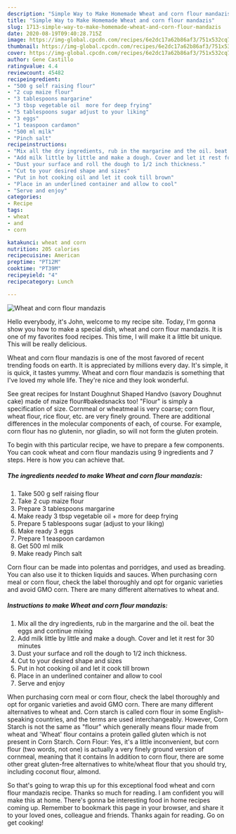 ```yaml
---
description: "Simple Way to Make Homemade Wheat and corn flour mandazis"
title: "Simple Way to Make Homemade Wheat and corn flour mandazis"
slug: 1713-simple-way-to-make-homemade-wheat-and-corn-flour-mandazis
date: 2020-08-19T09:40:28.715Z
image: https://img-global.cpcdn.com/recipes/6e2dc17a62b86af3/751x532cq70/wheat-and-corn-flour-mandazis-recipe-main-photo.jpg
thumbnail: https://img-global.cpcdn.com/recipes/6e2dc17a62b86af3/751x532cq70/wheat-and-corn-flour-mandazis-recipe-main-photo.jpg
cover: https://img-global.cpcdn.com/recipes/6e2dc17a62b86af3/751x532cq70/wheat-and-corn-flour-mandazis-recipe-main-photo.jpg
author: Gene Castillo
ratingvalue: 4.4
reviewcount: 45482
recipeingredient:
- "500 g self raising flour"
- "2 cup maize flour"
- "3 tablespoons margarine"
- "3 tbsp vegetable oil  more for deep frying"
- "5 tablespoons sugar adjust to your liking"
- "3 eggs"
- "1 teaspoon cardamon"
- "500 ml milk"
- "Pinch salt"
recipeinstructions:
- "Mix all the dry ingredients, rub in the margarine and the oil. beat the eggs and continue mixing"
- "Add milk little by little and make a dough. Cover and let it rest for 30 minutes"
- "Dust your surface and roll the dough to 1/2 inch thickness."
- "Cut to your desired shape and sizes"
- "Put in hot cooking oil and let it cook till brown"
- "Place in an underlined container and allow to cool"
- "Serve and enjoy"
categories:
- Recipe
tags:
- wheat
- and
- corn

katakunci: wheat and corn 
nutrition: 205 calories
recipecuisine: American
preptime: "PT12M"
cooktime: "PT39M"
recipeyield: "4"
recipecategory: Lunch

---
```



![Wheat and corn flour mandazis](https://img-global.cpcdn.com/recipes/6e2dc17a62b86af3/751x532cq70/wheat-and-corn-flour-mandazis-recipe-main-photo.jpg)

Hello everybody, it's John, welcome to my recipe site. Today, I'm gonna show you how to make a special dish, wheat and corn flour mandazis. It is one of my favorites food recipes. This time, I will make it a little bit unique. This will be really delicious.

Wheat and corn flour mandazis is one of the most favored of recent trending foods on earth. It is appreciated by millions every day. It's simple, it is quick, it tastes yummy. Wheat and corn flour mandazis is something that I've loved my whole life. They're nice and they look wonderful.

See great recipes for Instant Doughnut Shaped Handvo (savory Doughnut cake) made of maize flour#bakedsnacks too! &#34;Flour&#34; is simply a specification of size. Cornmeal or wheatmeal is very coarse; corn flour, wheat flour, rice flour, etc. are very finely ground. There are additional differences in the molecular components of each, of course. For example, corn flour has no glutenin, nor gliadin, so will not form the gluten protein.


To begin with this particular recipe, we have to prepare a few components. You can cook wheat and corn flour mandazis using 9 ingredients and 7 steps. Here is how you can achieve that.

<!--inarticleads1-->

##### The ingredients needed to make Wheat and corn flour mandazis:

1. Take 500 g self raising flour
1. Take 2 cup maize flour
1. Prepare 3 tablespoons margarine
1. Make ready 3 tbsp vegetable oil + more for deep frying
1. Prepare 5 tablespoons sugar (adjust to your liking)
1. Make ready 3 eggs
1. Prepare 1 teaspoon cardamon
1. Get 500 ml milk
1. Make ready Pinch salt


Corn flour can be made into polentas and porridges, and used as breading. You can also use it to thicken liquids and sauces. When purchasing corn meal or corn flour, check the label thoroughly and opt for organic varieties and avoid GMO corn. There are many different alternatives to wheat and. 

<!--inarticleads2-->

##### Instructions to make Wheat and corn flour mandazis:

1. Mix all the dry ingredients, rub in the margarine and the oil. beat the eggs and continue mixing
1. Add milk little by little and make a dough. Cover and let it rest for 30 minutes
1. Dust your surface and roll the dough to 1/2 inch thickness.
1. Cut to your desired shape and sizes
1. Put in hot cooking oil and let it cook till brown
1. Place in an underlined container and allow to cool
1. Serve and enjoy


When purchasing corn meal or corn flour, check the label thoroughly and opt for organic varieties and avoid GMO corn. There are many different alternatives to wheat and. Corn starch is called corn flour in some English-speaking countries, and the terms are used interchangeably. However, Corn Starch is not the same as &#34;flour&#34; which generally means flour made from wheat and &#39;Wheat&#39; flour contains a protein galled gluten which is not present in Corn Starch. Corn Flour: Yes, it&#39;s a little inconvenient, but corn flour (two words, not one) is actually a very finely ground version of cornmeal, meaning that it contains In addition to corn flour, there are some other great gluten-free alternatives to white/wheat flour that you should try, including coconut flour, almond. 

So that's going to wrap this up for this exceptional food wheat and corn flour mandazis recipe. Thanks so much for reading. I am confident you will make this at home. There's gonna be interesting food in home recipes coming up. Remember to bookmark this page in your browser, and share it to your loved ones, colleague and friends. Thanks again for reading. Go on get cooking!
